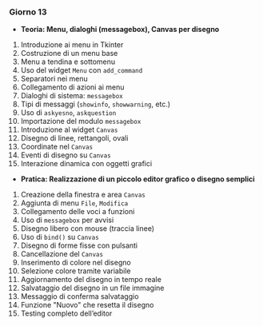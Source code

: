 ### Giorno 13
* **Teoria: Menu, dialoghi (messagebox), Canvas per disegno**

1. Introduzione ai menu in Tkinter
2. Costruzione di un menu base
3. Menu a tendina e sottomenu
4. Uso del widget `Menu` con `add_command`
5. Separatori nei menu
6. Collegamento di azioni ai menu
7. Dialoghi di sistema: `messagebox`
8. Tipi di messaggi (`showinfo`, `showwarning`, etc.)
9. Uso di `askyesno`, `askquestion`
10. Importazione del modulo `messagebox`
11. Introduzione al widget `Canvas`
12. Disegno di linee, rettangoli, ovali
13. Coordinate nel `Canvas`
14. Eventi di disegno su `Canvas`
15. Interazione dinamica con oggetti grafici

* **Pratica: Realizzazione di un piccolo editor grafico o disegno semplici**

1. Creazione della finestra e area `Canvas`
2. Aggiunta di menu `File`, `Modifica`
3. Collegamento delle voci a funzioni
4. Uso di `messagebox` per avvisi
5. Disegno libero con mouse (traccia linee)
6. Uso di `bind()` su `Canvas`
7. Disegno di forme fisse con pulsanti
8. Cancellazione del `Canvas`
9. Inserimento di colore nel disegno
10. Selezione colore tramite variabile
11. Aggiornamento del disegno in tempo reale
12. Salvataggio del disegno in un file immagine
13. Messaggio di conferma salvataggio
14. Funzione "Nuovo" che resetta il disegno
15. Testing completo dell’editor
